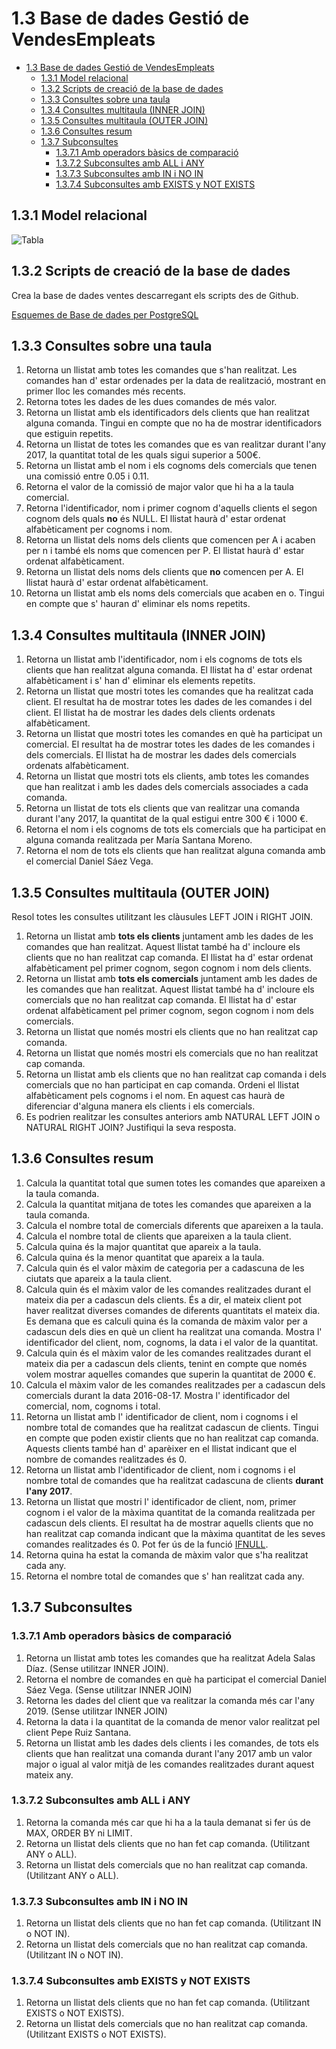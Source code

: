 # 1.3 Base de dades Gestió de VendesEmpleats

- [1.3 Base de dades Gestió de VendesEmpleats](#13-base-de-dades-gestió-de-vendes)
  - [1.3.1 Model relacional](#131-model-relacional)
  - [1.3.2 Scripts de creació de la base de dades](#132-scripts-de-creació-de-la-base-de-dades)
  - [1.3.3 Consultes sobre una taula](#133-consultes-sobre-una-taula)
  - [1.3.4 Consultes multitaula (INNER JOIN)](#134-consultes-multitaula-inner-join)
  - [1.3.5 Consultes multitaula (OUTER JOIN)](#135-consultes-multitaula-outer-join)
  - [1.3.6 Consultes resum](#136-consultes-resum)
  - [1.3.7 Subconsultes](#137-subconsultes)
    - [1.3.7.1 Amb operadors bàsics de comparació](#1371-amb-operadors-bàsics-de-comparació)
    - [1.3.7.2 Subconsultes amb ALL i ANY](#1372-subconsultes-amb-all-i-any)
    - [1.3.7.3 Subconsultes amb IN i NO IN](#1373-subconsultes-amb-in-i-no-in)
    - [1.3.7.4 Subconsultes amb EXISTS y NOT EXISTS](#1374-subconsultes-amb-exists-y-not-exists)

## 1.3.1 Model relacional

![Tabla](https://github.com/sapa-basededades/M02-M10-Bases-de-Dades/blob/main/1%20-%20Llenguatge%20SQL%20DML%20i%20DDL/DATABASES/POSTGRESQL/03%20-%20Gesti%C3%B3%20de%20vendes/gestiovendes_erm.png)

## 1.3.2 Scripts de creació de la base de dades

Crea la base de dades ventes descarregant els scripts des de Github.

[Esquemes de Base de dades per PostgreSQL](https://github.com/sapa-basededades/M02-M10-Bases-de-Dades/tree/main/1%20-%20Llenguatge%20SQL%20DML%20i%20DDL/DATABASES/POSTGRESQL)

## 1.3.3 Consultes sobre una taula

1. Retorna un llistat amb totes les comandes que s'han realitzat. Les comandes han d' estar ordenades per la data de realització, mostrant en primer lloc les comandes més recents.
2. Retorna totes les dades de les dues comandes de més valor.
3. Retorna un llistat amb els identificadors dels clients que han realitzat alguna comanda. Tingui en compte que no ha de mostrar identificadors que estiguin repetits.
4. Retorna un llistat de totes les comandes que es van realitzar durant l'any 2017, la quantitat total de les quals sigui superior a 500€.
5. Retorna un llistat amb el nom i els cognoms dels comercials que tenen una comissió entre 0.05 i 0.11.
6. Retorna el valor de la comissió de major valor que hi ha a la taula comercial.
7. Retorna l'identificador, nom i primer cognom d'aquells clients el segon cognom dels quals **no** és NULL. El llistat haurà d' estar ordenat alfabèticament per cognoms i nom.
8. Retorna un llistat dels noms dels clients que comencen per A i acaben per n i també els noms que comencen per P. El llistat haurà d' estar ordenat alfabèticament.
9. Retorna un llistat dels noms dels clients que **no** comencen per A. El llistat haurà d' estar ordenat alfabèticament.
10. Retorna un llistat amb els noms dels comercials que acaben en o. Tingui en compte que s' hauran d' eliminar els noms repetits.

## 1.3.4 Consultes multitaula (INNER JOIN)

1. Retorna un llistat amb l'identificador, nom i els cognoms de tots els clients que han realitzat alguna comanda. El llistat ha d' estar ordenat alfabèticament i s' han d' eliminar els elements repetits.
2. Retorna un llistat que mostri totes les comandes que ha realitzat cada client. El resultat ha de mostrar totes les dades de les comandes i del client. El llistat ha de mostrar les dades dels clients ordenats alfabèticament.
3. Retorna un llistat que mostri totes les comandes en què ha participat un comercial. El resultat ha de mostrar totes les dades de les comandes i dels comercials. El llistat ha de mostrar les dades dels comercials ordenats alfabèticament.
4. Retorna un llistat que mostri tots els clients, amb totes les comandes que han realitzat i amb les dades dels comercials associades a cada comanda.
5. Retorna un llistat de tots els clients que van realitzar una comanda durant l'any 2017, la quantitat de la qual estigui entre 300 € i 1000 €.
6. Retorna el nom i els cognoms de tots els comercials que ha participat en alguna comanda realitzada per María Santana Moreno.
7. Retorna el nom de tots els clients que han realitzat alguna comanda amb el comercial Daniel Sáez Vega.

## 1.3.5 Consultes multitaula (OUTER JOIN)

Resol totes les consultes utilitzant les clàusules LEFT JOIN i RIGHT JOIN.

1. Retorna un llistat amb **tots els clients** juntament amb les dades de les comandes que han realitzat. Aquest llistat també ha d' incloure els clients que no han realitzat cap comanda. El llistat ha d' estar ordenat alfabèticament pel primer cognom, segon cognom i nom dels clients.
2. Retorna un llistat amb **tots els comercials** juntament amb les dades de les comandes que han realitzat. Aquest llistat també ha d' incloure els comercials que no han realitzat cap comanda. El llistat ha d' estar ordenat alfabèticament pel primer cognom, segon cognom i nom dels comercials.
3. Retorna un llistat que només mostri els clients que no han realitzat cap comanda.
4. Retorna un llistat que només mostri els comercials que no han realitzat cap comanda.
5. Retorna un llistat amb els clients que no han realitzat cap comanda i dels comercials que no han participat en cap comanda. Ordeni el llistat alfabèticament pels cognoms i el nom. En aquest cas haurà de diferenciar d'alguna manera els clients i els comercials.
6. Es podrien realitzar les consultes anteriors amb NATURAL LEFT JOIN o NATURAL RIGHT JOIN? Justifiqui la seva resposta.

## 1.3.6 Consultes resum

1. Calcula la quantitat total que sumen totes les comandes que apareixen a la taula comanda.
2. Calcula la quantitat mitjana de totes les comandes que apareixen a la taula comanda.
3. Calcula el nombre total de comercials diferents que apareixen a la taula.
4. Calcula el nombre total de clients que apareixen a la taula client.
5. Calcula quina és la major quantitat que apareix a la taula.
6. Calcula quina és la menor quantitat que apareix a la taula.
7. Calcula quin és el valor màxim de categoria per a cadascuna de les ciutats que apareix a la taula client.
8. Calcula quin és el màxim valor de les comandes realitzades durant el mateix dia per a cadascun dels clients. És a dir, el mateix client pot haver realitzat diverses comandes de diferents quantitats el mateix dia. Es demana que es calculi quina és la comanda de màxim valor per a cadascun dels dies en què un client ha realitzat una comanda. Mostra l' identificador del client, nom, cognoms, la data i el valor de la quantitat.
9. Calcula quin és el màxim valor de les comandes realitzades durant el mateix dia per a cadascun dels clients, tenint en compte que només volem mostrar aquelles comandes que superin la quantitat de 2000 €.
10. Calcula el màxim valor de les comandes realitzades per a cadascun dels comercials durant la data 2016-08-17. Mostra l' identificador del comercial, nom, cognoms i total.
11. Retorna un llistat amb l' identificador de client, nom i cognoms i el nombre total de comandes que ha realitzat cadascun de clients. Tingui en compte que poden existir clients que no han realitzat cap comanda. Aquests clients també han d' aparèixer en el llistat indicant que el nombre de comandes realitzades és 0.
12. Retorna un llistat amb l'identificador de client, nom i cognoms i el nombre total de comandes que ha realitzat cadascuna de clients **durant l'any 2017**.
13. Retorna un llistat que mostri l' identificador de client, nom, primer cognom i el valor de la màxima quantitat de la comanda realitzada per cadascun dels clients. El resultat ha de mostrar aquells clients que no han realitzat cap comanda indicant que la màxima quantitat de les seves comandes realitzades és 0. Pot fer ús de la funció [IFNULL](https://dev.mysql.com/doc/refman/8.0/en/control-flow-functions.html#function_ifnull).
14. Retorna quina ha estat la comanda de màxim valor que s'ha realitzat cada any.
15. Retorna el nombre total de comandes que s' han realitzat cada any.

## 1.3.7 Subconsultes

### 1.3.7.1 Amb operadors bàsics de comparació

1. Retorna un llistat amb totes les comandes que ha realitzat Adela Salas Díaz. (Sense utilitzar INNER JOIN).
2. Retorna el nombre de comandes en què ha participat el comercial Daniel Sáez Vega. (Sense utilitzar INNER JOIN)
3. Retorna les dades del client que va realitzar la comanda més car l'any 2019. (Sense utilitzar INNER JOIN)
4. Retorna la data i la quantitat de la comanda de menor valor realitzat pel client Pepe Ruiz Santana.
5. Retorna un llistat amb les dades dels clients i les comandes, de tots els clients que han realitzat una comanda durant l'any 2017 amb un valor major o igual al valor mitjà de les comandes realitzades durant aquest mateix any.

### 1.3.7.2 Subconsultes amb ALL i ANY

1. Retorna la comanda més car que hi ha a la taula demanat si fer ús de MAX, ORDER BY ni LIMIT.
2. Retorna un llistat dels clients que no han fet cap comanda. (Utilitzant ANY o ALL).
3. Retorna un llistat dels comercials que no han realitzat cap comanda. (Utilitzant ANY o ALL).

### 1.3.7.3 Subconsultes amb IN i NO IN

1. Retorna un llistat dels clients que no han fet cap comanda. (Utilitzant IN o NOT IN).
2. Retorna un llistat dels comercials que no han realitzat cap comanda. (Utilitzant IN o NOT IN).

### 1.3.7.4 Subconsultes amb EXISTS y NOT EXISTS

1. Retorna un llistat dels clients que no han fet cap comanda. (Utilitzant EXISTS o NOT EXISTS).
2. Retorna un llistat dels comercials que no han realitzat cap comanda. (Utilitzant EXISTS o NOT EXISTS).
